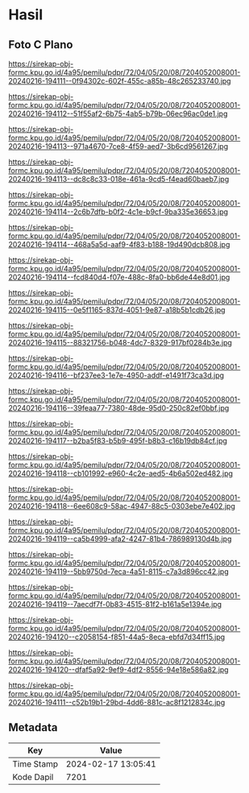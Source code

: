 # Hasil

## Foto C Plano

https://sirekap-obj-formc.kpu.go.id/4a95/pemilu/pdpr/72/04/05/20/08/7204052008001-20240216-194111--0f94302c-602f-455c-a85b-48c265233740.jpg

https://sirekap-obj-formc.kpu.go.id/4a95/pemilu/pdpr/72/04/05/20/08/7204052008001-20240216-194112--51f55af2-6b75-4ab5-b79b-06ec96ac0de1.jpg

https://sirekap-obj-formc.kpu.go.id/4a95/pemilu/pdpr/72/04/05/20/08/7204052008001-20240216-194113--971a4670-7ce8-4f59-aed7-3b6cd9561267.jpg

https://sirekap-obj-formc.kpu.go.id/4a95/pemilu/pdpr/72/04/05/20/08/7204052008001-20240216-194113--dc8c8c33-018e-461a-9cd5-f4ead60baeb7.jpg

https://sirekap-obj-formc.kpu.go.id/4a95/pemilu/pdpr/72/04/05/20/08/7204052008001-20240216-194114--2c6b7dfb-b0f2-4c1e-b9cf-9ba335e36653.jpg

https://sirekap-obj-formc.kpu.go.id/4a95/pemilu/pdpr/72/04/05/20/08/7204052008001-20240216-194114--468a5a5d-aaf9-4f83-b188-19d490dcb808.jpg

https://sirekap-obj-formc.kpu.go.id/4a95/pemilu/pdpr/72/04/05/20/08/7204052008001-20240216-194114--fcd840d4-f07e-488c-8fa0-bb6de44e8d01.jpg

https://sirekap-obj-formc.kpu.go.id/4a95/pemilu/pdpr/72/04/05/20/08/7204052008001-20240216-194115--0e5f1165-837d-4051-9e87-a18b5b1cdb26.jpg

https://sirekap-obj-formc.kpu.go.id/4a95/pemilu/pdpr/72/04/05/20/08/7204052008001-20240216-194115--88321756-b048-4dc7-8329-917bf0284b3e.jpg

https://sirekap-obj-formc.kpu.go.id/4a95/pemilu/pdpr/72/04/05/20/08/7204052008001-20240216-194116--bf237ee3-1e7e-4950-addf-e1491f73ca3d.jpg

https://sirekap-obj-formc.kpu.go.id/4a95/pemilu/pdpr/72/04/05/20/08/7204052008001-20240216-194116--39feaa77-7380-48de-95d0-250c82ef0bbf.jpg

https://sirekap-obj-formc.kpu.go.id/4a95/pemilu/pdpr/72/04/05/20/08/7204052008001-20240216-194117--b2ba5f83-b5b9-495f-b8b3-c16b19db84cf.jpg

https://sirekap-obj-formc.kpu.go.id/4a95/pemilu/pdpr/72/04/05/20/08/7204052008001-20240216-194118--cb101992-e960-4c2e-aed5-4b6a502ed482.jpg

https://sirekap-obj-formc.kpu.go.id/4a95/pemilu/pdpr/72/04/05/20/08/7204052008001-20240216-194118--6ee608c9-58ac-4947-88c5-0303ebe7e402.jpg

https://sirekap-obj-formc.kpu.go.id/4a95/pemilu/pdpr/72/04/05/20/08/7204052008001-20240216-194119--ca5b4999-afa2-4247-81b4-786989130d4b.jpg

https://sirekap-obj-formc.kpu.go.id/4a95/pemilu/pdpr/72/04/05/20/08/7204052008001-20240216-194119--5bb9750d-7eca-4a51-8115-c7a3d896cc42.jpg

https://sirekap-obj-formc.kpu.go.id/4a95/pemilu/pdpr/72/04/05/20/08/7204052008001-20240216-194119--7aecdf7f-0b83-4515-81f2-b161a5e1394e.jpg

https://sirekap-obj-formc.kpu.go.id/4a95/pemilu/pdpr/72/04/05/20/08/7204052008001-20240216-194120--c2058154-f851-44a5-8eca-ebfd7d34ff15.jpg

https://sirekap-obj-formc.kpu.go.id/4a95/pemilu/pdpr/72/04/05/20/08/7204052008001-20240216-194120--dfaf5a92-9ef9-4df2-8556-94e18e586a82.jpg

https://sirekap-obj-formc.kpu.go.id/4a95/pemilu/pdpr/72/04/05/20/08/7204052008001-20240216-194111--c52b19b1-29bd-4dd6-881c-ac8f1212834c.jpg


## Metadata

| Key        | Value               |
| ---------- | ------------------- |
| Time Stamp | 2024-02-17 13:05:41 |
| Kode Dapil | 7201                |



